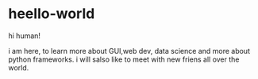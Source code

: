 # heello-world
hi human!


i am here, to learn more about GUI,web dev, data science and more about python frameworks.
i will salso like to meet with new friens all over the world.
